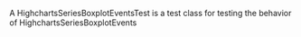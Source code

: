 A HighchartsSeriesBoxplotEventsTest is a test class for testing the behavior of HighchartsSeriesBoxplotEvents